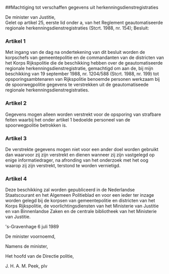 <meta http-equiv='Content-Type' content='text/html; charset=utf-8' />

##Machtiging tot verschaffen gegevens uit herkenningsdienstregistraties

De minister van Justitie,  
Gelet op artikel 25, eerste lid onder a, van het Reglement geautomatiseerde regionale herkenningsdienstregistraties (Stcrt. 1988, nr. 154);
Besluit:    

### Artikel  1  

Met ingang van de dag na ondertekening van dit besluit worden de korpschefs van gemeentepolitie en de commandanten van de districten van het Korps Rijkspolitie die de beschikking hebben over de geautomatiseerde regionale herkenningsdienstregistratie, gemachtigd om aan de, bij mijn beschikking van 19 september 1988, nr. 1204/588 (Stcrt. 1988, nr. 199) tot opsporingsambtenaren van Rijkspolitie benoemde personen werkzaam bij de spoorwegpolitie gegevens te verstrekken uit de geautomatiseede regionale herkenningsdienstregistraties. 

### Artikel  2  

Gegevens mogen alleen worden verstrekt voor de opsporing van strafbare feiten waarbij het onder artikel 1 bedoelde personeel van de spoorwegpolitie betrokken is. 

### Artikel  3  

De verstrekte gegevens mogen niet voor een ander doel worden gebruikt dan waarvoor zij zijn verstrekt en dienen wanneer zij zijn vastgelegd op enige informatiedrager, na afronding van het onderzoek met het oog waarop zij zijn verstrekt, terstond te worden vernietigd. 

### Artikel  4  

Deze beschikking zal worden gepubliceerd in de Nederlandse Staatscourant en het Algemeen Politieblad en voor een ieder ter inzage worden gelegd bij de korpsen van gemeentepolitie en districten van het Korps Rijkspolitie, de voorlichtingsdiensten van het Ministerie van Justitie en van Binnenlandse Zaken en de centrale bibliotheek van het Ministerie van Justitie. 

's-Gravenhage 
6 juli 1989    

De 
minister voornoemd,  

Namens de 
minister, 

Het 
hoofd van de Directie politie, 

J. H. A. M.  Peek, plv     
